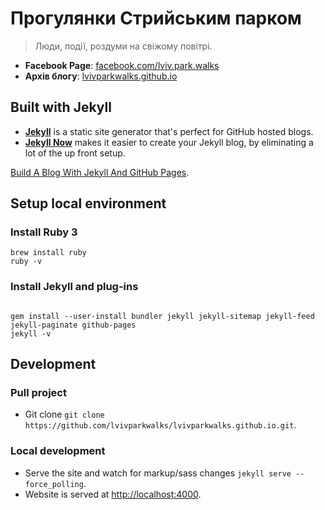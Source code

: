# Прогулянки Стрийським парком

> Люди, події, роздуми на свіжому повітрі.

* **Facebook Page**: [facebook.com/lviv.park.walks](https://www.facebook.com/lviv.park.walks/)
* **Архів блогу**: [lvivparkwalks.github.io](https://lvivparkwalks.github.io/)


## Built with Jekyll

* [**Jekyll**](https://github.com/jekyll/jekyll) is a static site generator that's perfect for GitHub hosted blogs.
* [**Jekyll Now**](https://github.com/barryclark/jekyll-now) makes it easier to create your Jekyll blog, by eliminating a lot of the up front setup.

[Build A Blog With Jekyll And GitHub Pages](http://www.smashingmagazine.com/2014/08/01/build-blog-jekyll-github-pages/).


## Setup local environment

### Install Ruby 3
```
brew install ruby
ruby -v
```

### Install Jekyll and plug-ins
```

gem install --user-install bundler jekyll jekyll-sitemap jekyll-feed jekyll-paginate github-pages
jekyll -v
```


## Development

### Pull project
* Git clone `git clone https://github.com/lvivparkwalks/lvivparkwalks.github.io.git`.

### Local development
* Serve the site and watch for markup/sass changes `jekyll serve --force_polling`.
* Website is served at [http://localhost:4000](http://localhost:4000).

